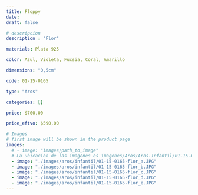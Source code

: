 ```yaml
---
title: Floppy
date: 
draft: false

# descripcion
description : "Flor"

materials: Plata 925

color: Azul, Violeta, Fucsia, Coral, Amarillo

dimensions: "0,5cm"

code: 01-15-0165

type: "Aros"

categories: []

price: $700,00

price_eftvo: $590,00

# Images
# first image will be shown in the product page
images:
  # - image: "images/path_to_image"
  # La ubicacion de las imagenes es imagenes/Aros/Aros.Infantil/01-15-0165-floppy
  - image: "./images/aros/infantil/01-15-0165-flor_a.JPG"
  - image: "./images/aros/infantil/01-15-0165-flor_b.JPG"
  - image: "./images/aros/infantil/01-15-0165-flor_c.JPG"
  - image: "./images/aros/infantil/01-15-0165-flor_d.JPG"
  - image: "./images/aros/infantil/01-15-0165-flor_e.JPG"
---
```

